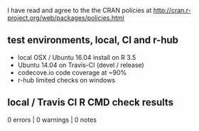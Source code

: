 I have read and agree to the the CRAN policies at
http://cran.r-project.org/web/packages/policies.html

## test environments, local, CI and r-hub

- local OSX / Ubuntu 16.04 install on R 3.5
- Ubuntu 14.04 on Travis-CI (devel / release)
- codecove.io code coverage at ~90%
- r-hub limited checks on windows

## local / Travis CI R CMD check results

0 errors | 0 warnings | 0 notes
